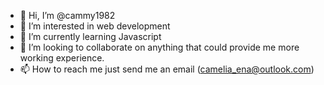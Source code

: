 - 👋 Hi, I’m @cammy1982
- 👀 I’m interested in web development
- 🌱 I’m currently learning Javascript
- 💞️ I’m looking to collaborate on anything that could provide me more working experience.
- 📫 How to reach me just send me an email (camelia_ena@outlook.com)

<!---
cammy1982/cammy1982 is a ✨ special ✨ repository because its `README.md` (this file) appears on your GitHub profile.
You can click the Preview link to take a look at your changes.
--->
